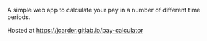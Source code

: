 A simple web app to calculate your pay in a number of different time periods.

Hosted at https://jcarder.gitlab.io/pay-calculator